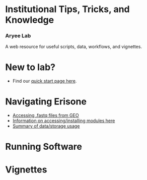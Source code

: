 <br><br>
# Institutional Tips, Tricks, and Knowledge 

### Aryee Lab

A web resource for useful scripts, data, workflows, and vignettes.

# New to lab? 
- Find our [quick start page here](markdown/quickstart.md).

# Navigating Erisone
- [Accessing .fastq files from GEO]()
- [Information on accessing/installing modules here](markdown/cluster_modules.md)
- [Summary of data/storage usage](markdown/data_usage.md)

# Running Software

# Vignettes

